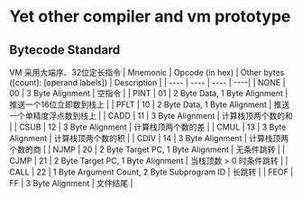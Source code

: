 # Yet other compiler and vm prototype
## Bytecode Standard
VM 采用大端序、32位定长指令
| Mnemonic | Opcode (in hex) | Other bytes ([count]: [operand labels]) | Description |
| ---- | ---- | ---- | ----|
| NONE | 00 | 3 Byte Alignment | 空指令 |
| PINT | 01 | 2 Byte Data, 1 Byte Alignment | 推送一个16位立即数到栈上 |
| PFLT | 10 | 2 Byte Data, 1 Byte Alignment | 推送一个单精度浮点数到栈上 |
| CADD | 11 | 3 Byte Alignment | 计算栈顶两个数的和 |
| CSUB | 12 | 3 Byte Alignment | 计算栈顶两个数的差 |
| CMUL | 13 | 3 Byte Alignment | 计算栈顶两个数的积 |
| CDIV | 14 | 3 Byte Alignment | 计算栈顶两个数的商 |
| NJMP | 20 | 2 Byte Target PC, 1 Byte Alignment | 无条件跳转 |
| CJMP | 21 | 2 Byte Target PC, 1 Byte Alignment | 当栈顶数 > 0 时条件跳转 |
| CALL | 22 | 1 Byte Argument Count, 2 Byte Subprogram ID | 长跳转 |
| FEOF | FF | 3 Byte Alignment | 文件结尾 |
